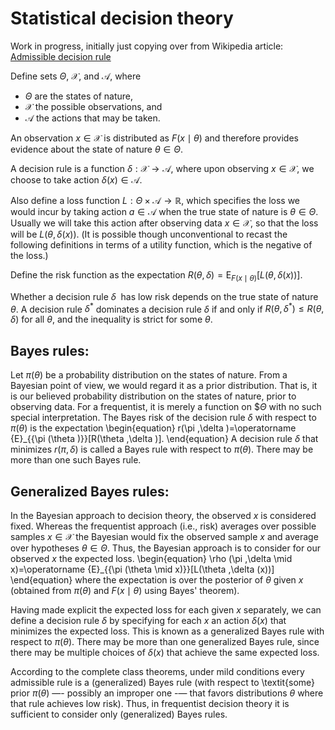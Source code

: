 # Statistical decision theory

Work in progress, initially just copying over from Wikipedia article: [Admissible decision rule](https://en.wikipedia.org/wiki/Admissible_decision_rule)

Define sets $\Theta$, ${\mathcal {X}}$, and ${\mathcal {A}}$, where 
 * $\Theta$ are the states of nature, 
 * ${\mathcal {X}}$ the possible observations, and 
 * ${\mathcal {A}}$ the actions that may be taken. 
 
An observation $x\in {\mathcal  {X}}$ is distributed as  $F(x\mid \theta )$ and therefore provides evidence about the state of nature 
$\theta \in \Theta$. 

A decision rule is a function 
$\delta :{{\mathcal  {X}}}\rightarrow {{\mathcal  {A}}}$, where upon observing $x\in {\mathcal  {X}}$, we choose to take action $\delta (x)\in {\mathcal  {A}}$. 

Also define a loss function $L:\Theta \times {\mathcal  {A}}\rightarrow {\mathbb  {R}}$, which specifies the loss we would incur by taking action 
$a\in {\mathcal  {A}}$ when the true state of nature is $\theta \in \Theta$. Usually we will take this action after observing data $x\in {\mathcal {X}}$, so that the loss will be $L(\theta ,\delta (x))$. (It is possible though unconventional to recast the following definitions in terms of a utility function, which is the negative of the loss.)

Define the risk function as the expectation $R(\theta ,\delta )=\operatorname {E}_{{F(x\mid \theta )}}[{L(\theta ,\delta (x))]}.\,\!$

Whether a decision rule $\delta\,\!$ has low risk depends on the true state of nature $\theta$. A decision rule $\delta ^{*}$ dominates a decision rule $\delta$ if and only if $R(\theta ,\delta ^{*})\leq R(\theta ,\delta )$ for all 
$\theta$, and the inequality is strict for some 
$\theta$.

## Bayes rules:

Let $\pi (\theta )$ be a probability distribution on the states of nature. From a Bayesian point of view, we would regard it as a prior distribution. That is, it is our believed probability distribution on the states of nature, prior to observing data. For a frequentist, it is merely a function on 
$$\Theta$ with no such special interpretation. The Bayes risk of the decision rule 
$\delta$ with respect to $\pi (\theta )$ is the expectation
\begin{equation}
r(\pi ,\delta )=\operatorname {E}_{{\pi (\theta )}}[R(\theta ,\delta )].
\end{equation}
A decision rule $\delta$ that minimizes 
$r(\pi ,\delta )$ is called a Bayes rule with respect to $\pi (\theta )$. There may be more than one such Bayes rule. 


## Generalized Bayes rules:

In the Bayesian approach to decision theory, the observed 
$x$ is considered fixed. Whereas the frequentist approach (i.e., risk) averages over possible samples 
$x\in {\mathcal  {X}}$ the Bayesian would fix the observed sample 
$x$ and average over hypotheses 
$\theta \in \Theta$. Thus, the Bayesian approach is to consider for our observed $x$ the expected loss.
\begin{equation}
\rho (\pi ,\delta \mid x)=\operatorname {E}_{{\pi (\theta \mid x)}}[L(\theta ,\delta (x))]
\end{equation}
where the expectation is over the posterior of 
$\theta$ given $x$ (obtained from 
$\pi (\theta )$ and 
$F(x\mid \theta )$ using Bayes' theorem).

Having made explicit the expected loss for each given 
$x$ separately, we can define a decision rule 
$\delta$ by specifying for each 
$x$ an action 
$\delta (x)$ that minimizes the expected loss. This is known as a generalized Bayes rule with respect to 
$\pi (\theta )$. There may be more than one generalized Bayes rule, since there may be multiple choices of 
$\delta (x)$ that achieve the same expected loss.

According to the complete class theorems, under mild conditions every admissible rule is a (generalized) Bayes rule (with respect to \textit{some} prior 
$\pi (\theta )$ —- possibly an improper one -— that favors distributions 
$\theta$ where that rule achieves low risk). Thus, in frequentist decision theory it is sufficient to consider only (generalized) Bayes rules.
